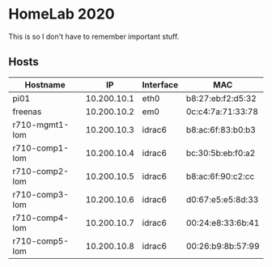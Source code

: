 # HomeLab 2020
This is so I don't have to remember important stuff.
## Hosts
|Hostname|IP|Interface|MAC|
|--------|--|---------|---|
|pi01|10.200.10.1|eth0|b8:27:eb:f2:d5:32|
|freenas|10.200.10.2|em0|0c:c4:7a:71:33:78|
|r710-mgmt1-lom|10.200.10.3|idrac6|b8:ac:6f:83:b0:b3|
|r710-comp1-lom|10.200.10.4|idrac6|bc:30:5b:eb:f0:a2|
|r710-comp2-lom|10.200.10.5|idrac6|b8:ac:6f:90:c2:cc|
|r710-comp3-lom|10.200.10.6|idrac6|d0:67:e5:e5:8d:33|
|r710-comp4-lom|10.200.10.7|idrac6|00:24:e8:33:6b:41|
|r710-comp5-lom|10.200.10.8|idrac6|00:26:b9:8b:57:99|
